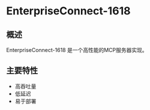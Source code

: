 # EnterpriseConnect-1618

## 概述

EnterpriseConnect-1618 是一个高性能的MCP服务器实现。

## 主要特性

- 高吞吐量
- 低延迟
- 易于部署
